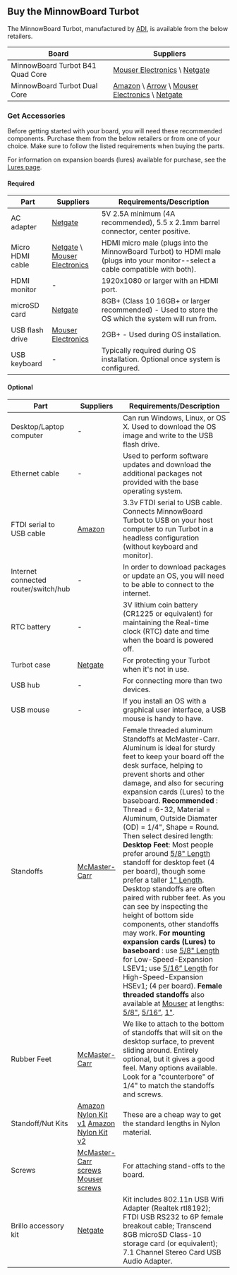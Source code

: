 ## Buy the MinnowBoard Turbot

The MinnowBoard Turbot, manufactured by [ADI](http://www.adiengineering.com/product-categories/minnowboard/), is available from the below retailers.

|**Board** | **Suppliers** |
|----|----|
|MinnowBoard Turbot B41 Quad Core       | [Mouser Electronics](http://www.mouser.com/ProductDetail/ADI-Engineering/MBT-4220/?qs=%2fha2pyFadui64n%252b8IleJOqyIjBvJMFFBzDnmapi7xYeg1DoHKlPITEK43C3ScpiSDR5eKSHt9n0%3d) \ [Netgate](http://store.netgate.com/Turbot4.aspx)  |
|MinnowBoard Turbot Dual Core          | [Amazon](https://www.amazon.com/MinnowBoard-Turbot-Dual-Core-Board/dp/B01A04QAW2/ref=sr_1_1?ie=UTF8&qid=1479165174&sr=8-1&keywords=minnowboard) \ [Arrow](https://www.arrow.com/en/products/mbt-2210/adi-engineering) \ [Mouser Electronics](http://www.mouser.com/ProductDetail/ADI-Engineering/MBT-2210/?qs=kWQV1gtkNnfue4gk0ao8Xg%3d%3d) \ [Netgate](https://store.netgate.com/Turbot2.aspx) |

### Get Accessories
Before getting started with your board, you will need these recommended components. 
Purchase them from the below retailers or from one of your choice. Make sure to 
follow the listed requirements when buying the parts.

For information on expansion boards (lures) available for purchase, see the [Lures page](lures).

#### Required
|**Part** | **Suppliers** | **Requirements/Description** |
|----|----|----|
| AC adapter | [Netgate](http://store.netgate.com/ACDC-5V-4A-10W-Switching-Adapter-21mm-P2562.aspx) | 5V 2.5A minimum (4A recommended), 5.5 x 2.1mm barrel connector, center positive. |
| Micro HDMI cable | [Netgate](http://store.netgate.com/HDMI-Cable-HDMI-Micro-Connector-male-to-HDMI-Connector-male-Black-6ft-P2094.aspx) \ [Mouser Electronics](http://www.mouser.com/ProductDetail/Adafruit/1322/?qs=sGAEpiMZZMsMyYRRhGMFNuKxzK2wov4wN%2fqXVrG4NVo%3d) | HDMI micro male (plugs into the MinnowBoard Turbot) to HDMI male (plugs into your monitor--select a cable compatible with both). |
| HDMI monitor | - | 1920x1080 or larger with an HDMI port. |
| microSD card | [Netgate](http://store.netgate.com/TS8GUSDU1.aspx) | 8GB+ (Class 10 16GB+ or larger recommended) - Used to store the OS which the system will run from. |
| USB flash drive | [Mouser Electronics](http://www.mouser.com/ProductDetail/SanDisk/SDUFD33-008G/?qs=sGAEpiMZZMvI6uSdB0AenV%252bwNqob6K%2fF20TQlTqnGyE%3d) | 2GB+ - Used during OS installation. |
| USB keyboard | - | Typically required during OS installation. Optional once system is configured. |

#### Optional
|**Part** | **Suppliers** | **Requirements/Description** |
|----|----|----|
| Desktop/Laptop computer | - | Can run Windows, Linux, or OS X. Used to download the OS image and write to the USB flash drive. |
| Ethernet cable | - | Used to perform software updates and download the additional packages not provided with the base operating system. |
| FTDI serial to USB cable | [Amazon](https://www.amazon.com/FTDI-TTL-232R-3V3-SERIAL-CONVERTER-CABLE/dp/B00DDF8TV6/ref=sr_1_10?ie=UTF8&qid=1478709033&sr=8-10&keywords=ftdi+usb+to+ttl ) | 3.3v FTDI serial to USB cable. Connects MinnowBoard Turbot to USB on your host computer to run Turbot in a headless configuration (without keyboard and monitor). |
| Internet connected router/switch/hub | - | In order to download packages or update an OS, you will need to be able to connect to the internet. |
| RTC battery | - | 3V lithium coin battery (CR1225 or equivalent) for maintaining the Real-time clock (RTC) date and time when the board is powered off. | 
| Turbot case | [Netgate](http://store.netgate.com/MBX/Case.aspx) | For protecting your Turbot when it's not in use. |
| USB hub | - | For connecting more than two devices. |
| USB mouse | - | If you install an OS with a graphical user interface, a USB mouse is handy to have. |
| Standoffs | [McMaster-Carr](https://www.mcmaster.com/#female-threaded-round-standoffs/=16lgm1q) | Female threaded aluminum Standoffs at McMaster-Carr. Aluminum is ideal for sturdy feet to keep your board off the desk surface, helping to prevent shorts and other damage, and also for securing expansion cards (Lures) to the baseboard. **Recommended** : Thread = 6-32, Material = Aluminum, Outside Diamater (OD) = 1/4", Shape = Round. Then select desired length: **Desktop Feet**: Most people prefer around [5/8" Length](https://www.mcmaster.com/#93330A446) standoff for desktop feet (4 per board), though some prefer a taller [1" Length](https://www.mcmaster.com/#93330A449).  Desktop standoffs are often paired with rubber feet. As you can see by inspecting the height of bottom side components, other standoffs may work. **For mounting expansion cards (Lures) to baseboard** : use [5/8" Length](https://www.mcmaster.com/#93330A446) for Low-Speed-Expansion LSEV1; use [5/16” Length](https://www.mcmaster.com/#93330a442) for High-Speed-Expansion HSEv1; (4 per board). **Female threaded standoffs** also available at [Mouser](http://www.mouser.com/Electromechanical/Hardware/Standoffs-Spacers/_/N-aictf/) at lengths: [5/8"](http://www.mouser.com/ProductDetail/RAF-Electronic-Hardware/1686-632-AL/?qs=sGAEpiMZZMtrde5aJd3qw0AN1sweODAOXwba0jzYDXA%3d), [5/16”](http://www.mouser.com/ProductDetail/RAF-Electronic-Hardware/2101-632-AL-7/?qs=sGAEpiMZZMtrde5aJd3qw8BUoqM2q3%252bQ0FNZWGpFdIA%3d), [1"](http://www.mouser.com/ProductDetail/RAF-Electronic-Hardware/1692-632-AL/?qs=sGAEpiMZZMtrde5aJd3qw4906qPZKIlyLaZZgp%2ffwe4%3d). |
| Rubber Feet | [McMaster-Carr](https://www.mcmaster.com/#9540k693/=16a7i3d) | We like to attach to the bottom of standoffs that will sit on the desktop surface, to prevent sliding around. Entirely optional, but it gives a good feel. Many options available. Look for a "counterbore" of 1/4" to match the standoffs and screws. |
| Standoff/Nut Kits| [Amazon Nylon Kit v1](https://www.amazon.com/dp/B01EPLH08Y/ref=psdc_16409981_t3_B01I0SORIE?th=1) [Amazon Nylon Kit v2](https://www.amazon.com/180Pcs-M3-Hex-Spacers-Screw-Nut-Standoffs-Quadcopter-Drone-Raspberry/dp/B01I0SORIE/ref=sr_1_1?ie=UTF8&qid=1486673441&sr=8-1&keywords=board+standoffs) | These are a cheap way to get the standard lengths in Nylon material. |
| Screws| [McMaster-Carr screws](https://www.mcmaster.com/#91735a144/=16a7htg) [Mouser screws](http://www.mouser.com/ProductDetail/Keystone-Electronics/9903/?qs=sGAEpiMZZMtFmYSM%2fWUJwjMM2jkmYE8TU%252b6NUFYxuNE%3d) | For attaching stand-offs to the board. |
| Brillo accessory kit | [Netgate](http://store.netgate.com/BrilloKit.aspx) | Kit includes 802.11n USB Wifi Adapter (Realtek rtl8192); FTDI USB RS232 to 6P female breakout cable; Transcend 8GB microSD Class-10 storage card (or equivalent); 7.1 Channel Stereo Card USB Audio Adapter. |



